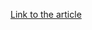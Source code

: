 [Link to the article](https://thehackernews.com/2025/03/identity-new-cybersecurity-battleground.html)
